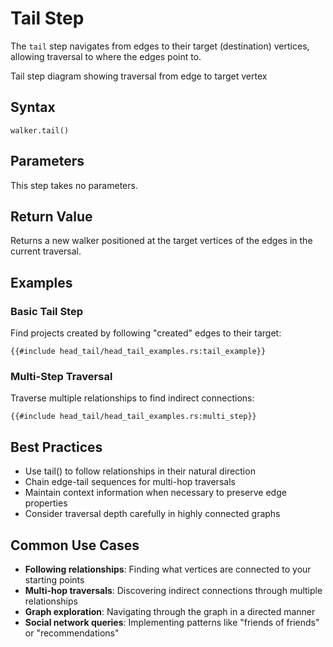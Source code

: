 # Tail Step

The `tail` step navigates from edges to their target (destination) vertices, allowing traversal to where the edges point
to.

<object type="image/svg+xml" data="head_tail/image_tail.svg">
Tail step diagram showing traversal from edge to target vertex
</object>

## Syntax

```rust,noplayground
walker.tail()
```

## Parameters

This step takes no parameters.

## Return Value

Returns a new walker positioned at the target vertices of the edges in the current traversal.

## Examples

### Basic Tail Step

Find projects created by following "created" edges to their target:

```rust,noplayground
{{#include head_tail/head_tail_examples.rs:tail_example}}
```

### Multi-Step Traversal

Traverse multiple relationships to find indirect connections:

```rust,noplayground
{{#include head_tail/head_tail_examples.rs:multi_step}}
```

## Best Practices

- Use tail() to follow relationships in their natural direction
- Chain edge-tail sequences for multi-hop traversals
- Maintain context information when necessary to preserve edge properties
- Consider traversal depth carefully in highly connected graphs

## Common Use Cases

- **Following relationships**: Finding what vertices are connected to your starting points
- **Multi-hop traversals**: Discovering indirect connections through multiple relationships
- **Graph exploration**: Navigating through the graph in a directed manner
- **Social network queries**: Implementing patterns like "friends of friends" or "recommendations"

